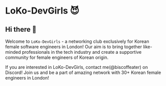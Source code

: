 # LoKo-DevGirls 😈
## Hi there 👋
Welcome to `LoKo-DevGirls` - a networking club exclusively for Korean female software engineers in London!
Our aim is to bring together like-minded professionals in the tech industry and create a supportive community for female engineers of Korean origin.

If you are interested in LoKo-DevGirls, contact me(@biscoffeater) on Discord! Join us and be a part of amazing network with 30+ Korean female engineers in London!


<!--

**Here are some ideas to get you started:**

🙋‍♀️ A short introduction - what is your organization all about?
🌈 Contribution guidelines - how can the community get involved?
👩‍💻 Useful resources - where can the community find your docs? Is there anything else the community should know?
🍿 Fun facts - what does your team eat for breakfast?
🧙 Remember, you can do mighty things with the power of [Markdown](https://docs.github.com/github/writing-on-github/getting-started-with-writing-and-formatting-on-github/basic-writing-and-formatting-syntax)
-->
